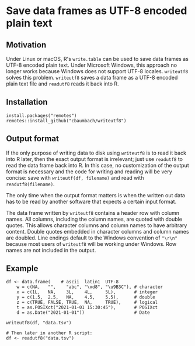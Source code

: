# Save data frames as UTF-8 encoded plain text

## Motivation

Under Linux or macOS, R's `write.table` can be used to save data
frames as UTF-8 encoded plain text.  Under Microsoft Windows, this
approach no longer works because Windows does not support UTF-8
locales.  `writeutf8` solves this problem.  `writeutf8` saves a data
frame as a UTF-8 encoded plain text file and `readutf8` reads it back
into R.


## Installation

    install.packages("remotes")
    remotes::install_github("cbaumbach/writeutf8")


## Output format

If the only purpose of writing data to disk using `writeutf8` is to
read it back into R later, then the exact output format is irrelevant;
just use `readutf8` to read the data frame back into R.  In this case,
no customization of the output format is necessary and the code for
writing and reading will be very concise: save with `writeutf(df,
filename)` and read with `readutf8(filename)`.

The only time when the output format matters is when the written out
data has to be read by another software that expects a certain input
format.

The data frame written by `writeutf8` contains a header row with
column names.  All columns, including the column names, are quoted
with double quotes.  This allows character columns and column names to
have arbitrary content.  Double quotes embedded in character columns
and column names are doubled.  Line endings default to the Windows
convention of `"\r\n"` because most users of `writeutf8` will be
working under Windows.  Row names are not included in the output.


## Example

    df <- data.frame(    # ascii  latin1  UTF-8
        w = c(NA,   "",    "abc", "\xd8", "\u9B3C"), # character
        x = c(1L,   NA,    3L,    4L,     5L),       # integer
        y = c(1.5,  2.5,   NA,    4.5,    5.5),      # double
        z = c(TRUE, FALSE, TRUE,  NA,     TRUE),     # logical
        t = as.POSIXct("2021-01-01 15:30:45"),       # POSIXct
        d = as.Date("2021-01-01"))                   # Date

    writeutf8(df, "data.tsv")

    # Then later in another R script:
    df <- readutf8("data.tsv")
